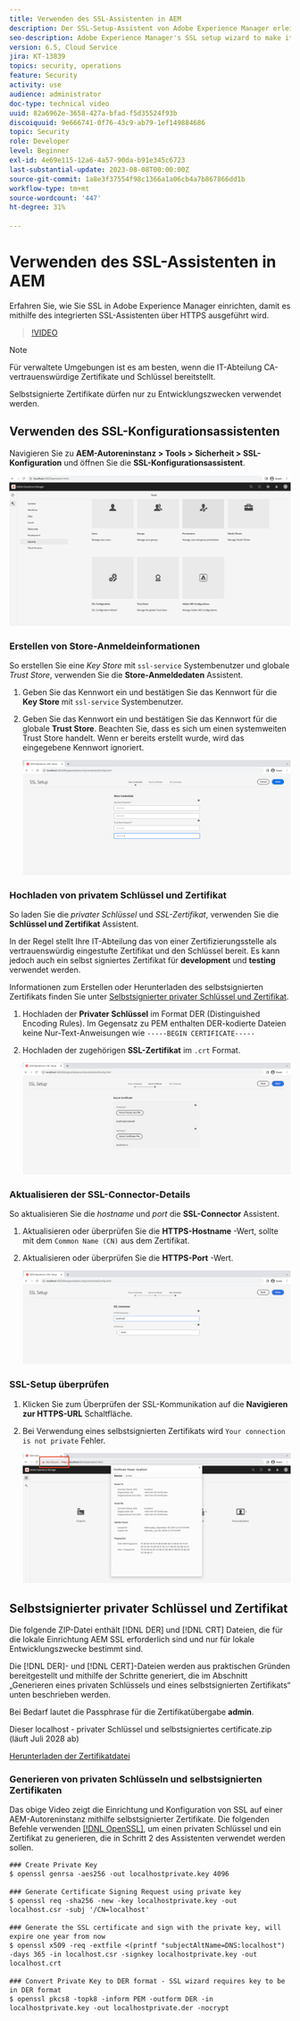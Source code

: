 ```yaml
---
title: Verwenden des SSL-Assistenten in AEM
description: Der SSL-Setup-Assistent von Adobe Experience Manager erleichtert die Einrichtung einer AEM-Instanz, die über HTTPS ausgeführt werden kann.
seo-description: Adobe Experience Manager's SSL setup wizard to make it easier to set up an AEM instance to run over HTTPS.
version: 6.5, Cloud Service
jira: KT-13839
topics: security, operations
feature: Security
activity: use
audience: administrator
doc-type: technical video
uuid: 82a6962e-3658-427a-bfad-f5d35524f93b
discoiquuid: 9e666741-0f76-43c9-ab79-1ef149884686
topic: Security
role: Developer
level: Beginner
exl-id: 4e69e115-12a6-4a57-90da-b91e345c6723
last-substantial-update: 2023-08-08T00:00:00Z
source-git-commit: 1a8e3f37554f98c1366a1a06cb4a7b867866dd1b
workflow-type: tm+mt
source-wordcount: '447'
ht-degree: 31%

---
```


# Verwenden des SSL-Assistenten in AEM

Erfahren Sie, wie Sie SSL in Adobe Experience Manager einrichten, damit es mithilfe des integrierten SSL-Assistenten über HTTPS ausgeführt wird.

>[!VIDEO](https://video.tv.adobe.com/v/17993?quality=12&learn=on)


>[!NOTE]
>
>Für verwaltete Umgebungen ist es am besten, wenn die IT-Abteilung CA-vertrauenswürdige Zertifikate und Schlüssel bereitstellt.
>
>Selbstsignierte Zertifikate dürfen nur zu Entwicklungszwecken verwendet werden.

## Verwenden des SSL-Konfigurationsassistenten

Navigieren Sie zu __AEM-Autoreninstanz > Tools > Sicherheit > SSL-Konfiguration__ und öffnen Sie die __SSL-Konfigurationsassistent__.

![SSL-Konfigurationsassistent](assets/use-the-ssl-wizard/ssl-config-wizard.png)

### Erstellen von Store-Anmeldeinformationen

So erstellen Sie eine _Key Store_ mit `ssl-service` Systembenutzer und globale _Trust Store_, verwenden Sie die __Store-Anmeldedaten__ Assistent.

1. Geben Sie das Kennwort ein und bestätigen Sie das Kennwort für die __Key Store__ mit `ssl-service` Systembenutzer.
1. Geben Sie das Kennwort ein und bestätigen Sie das Kennwort für die globale __Trust Store__. Beachten Sie, dass es sich um einen systemweiten Trust Store handelt. Wenn er bereits erstellt wurde, wird das eingegebene Kennwort ignoriert.

   ![SSL-Einrichtung - Anmeldeinformationen speichern](assets/use-the-ssl-wizard/store-credentials.png)

### Hochladen von privatem Schlüssel und Zertifikat

So laden Sie die _privater Schlüssel_ und _SSL-Zertifikat_, verwenden Sie die __Schlüssel und Zertifikat__ Assistent.

In der Regel stellt Ihre IT-Abteilung das von einer Zertifizierungsstelle als vertrauenswürdig eingestufte Zertifikat und den Schlüssel bereit. Es kann jedoch auch ein selbst signiertes Zertifikat für __development__ und __testing__ verwendet werden.

Informationen zum Erstellen oder Herunterladen des selbstsignierten Zertifikats finden Sie unter [Selbstsignierter privater Schlüssel und Zertifikat](#self-signed-private-key-and-certificate).

1. Hochladen der __Privater Schlüssel__ im Format DER (Distinguished Encoding Rules). Im Gegensatz zu PEM enthalten DER-kodierte Dateien keine Nur-Text-Anweisungen wie `-----BEGIN CERTIFICATE-----`
1. Hochladen der zugehörigen __SSL-Zertifikat__ im `.crt` Format.

   ![SSL-Einrichtung - privater Schlüssel und Zertifikat](assets/use-the-ssl-wizard/privatekey-and-certificate.png)

### Aktualisieren der SSL-Connector-Details

So aktualisieren Sie die _hostname_ und _port_ die __SSL-Connector__ Assistent.

1. Aktualisieren oder überprüfen Sie die __HTTPS-Hostname__ -Wert, sollte mit dem `Common Name (CN)` aus dem Zertifikat.
1. Aktualisieren oder überprüfen Sie die __HTTPS-Port__ -Wert.

   ![SSL-Einrichtung - SSL-Connector-Details](assets/use-the-ssl-wizard/ssl-connector-details.png)

### SSL-Setup überprüfen

1. Klicken Sie zum Überprüfen der SSL-Kommunikation auf die __Navigieren zur HTTPS-URL__ Schaltfläche.
1. Bei Verwendung eines selbstsignierten Zertifikats wird `Your connection is not private` Fehler.

   ![SSL-Einrichtung - AEM über HTTPS überprüfen](assets/use-the-ssl-wizard/verify-aem-over-ssl.png)

## Selbstsignierter privater Schlüssel und Zertifikat

Die folgende ZIP-Datei enthält [!DNL DER] und [!DNL CRT] Dateien, die für die lokale Einrichtung AEM SSL erforderlich sind und nur für lokale Entwicklungszwecke bestimmt sind.

Die [!DNL DER]- und [!DNL CERT]-Dateien werden aus praktischen Gründen bereitgestellt und mithilfe der Schritte generiert, die im Abschnitt „Generieren eines privaten Schlüssels und eines selbstsignierten Zertifikats“ unten beschrieben werden.

Bei Bedarf lautet die Passphrase für die Zertifikatübergabe **admin**.

Dieser localhost - privater Schlüssel und selbstsigniertes certificate.zip (läuft Juli 2028 ab)

[Herunterladen der Zertifikatdatei](assets/use-the-ssl-wizard/certificate.zip)

### Generieren von privaten Schlüsseln und selbstsignierten Zertifikaten

Das obige Video zeigt die Einrichtung und Konfiguration von SSL auf einer AEM-Autoreninstanz mithilfe selbstsignierter Zertifikate. Die folgenden Befehle verwenden [[!DNL OpenSSL]](https://www.openssl.org/), um einen privaten Schlüssel und ein Zertifikat zu generieren, die in Schritt 2 des Assistenten verwendet werden sollen.

```shell
### Create Private Key
$ openssl genrsa -aes256 -out localhostprivate.key 4096

### Generate Certificate Signing Request using private key
$ openssl req -sha256 -new -key localhostprivate.key -out localhost.csr -subj '/CN=localhost'

### Generate the SSL certificate and sign with the private key, will expire one year from now
$ openssl x509 -req -extfile <(printf "subjectAltName=DNS:localhost") -days 365 -in localhost.csr -signkey localhostprivate.key -out localhost.crt

### Convert Private Key to DER format - SSL wizard requires key to be in DER format
$ openssl pkcs8 -topk8 -inform PEM -outform DER -in localhostprivate.key -out localhostprivate.der -nocrypt
```
